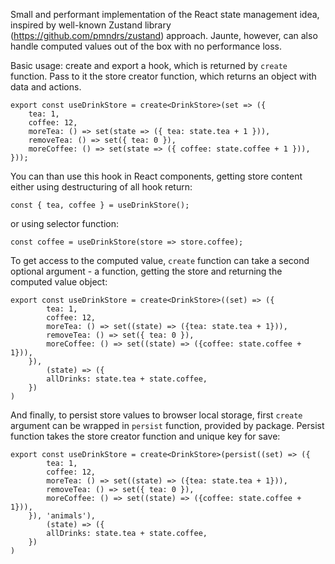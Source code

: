 Small and performant implementation of the React state management idea,
inspired by well-known Zustand library (https://github.com/pmndrs/zustand) approach.
Jaunte, however, can also handle computed values out of the box with
no performance loss.

Basic usage: create and export a hook, which is returned by `create` function.
Pass to it the store creator function,
which returns an object with data and actions.
```
export const useDrinkStore = create<DrinkStore>(set => ({
    tea: 1,
    coffee: 12,
    moreTea: () => set(state => ({ tea: state.tea + 1 })),
    removeTea: () => set({ tea: 0 }),
    moreCoffee: () => set(state => ({ coffee: state.coffee + 1 })),
}));
```

You can than use this hook in React components, getting store content either using
destructuring of all hook return:

`const { tea, coffee } = useDrinkStore();`

or using selector function:

`const coffee = useDrinkStore(store => store.coffee);`

To get access to the computed value, `create` function can take a second optional
argument - a function, getting the store and returning the computed value object:
```
export const useDrinkStore = create<DrinkStore>((set) => ({
        tea: 1,
        coffee: 12,
        moreTea: () => set((state) => ({tea: state.tea + 1})),
        removeTea: () => set({ tea: 0 }),
        moreCoffee: () => set((state) => ({coffee: state.coffee + 1})),
    }),
        (state) => ({
        allDrinks: state.tea + state.coffee,
    })
)
```
And finally, to persist store values to browser local storage, first `create` argument
can be wrapped in `persist` function, provided by package. Persist function takes the
store creator function and unique key for save:
```
export const useDrinkStore = create<DrinkStore>(persist((set) => ({
        tea: 1,
        coffee: 12,
        moreTea: () => set((state) => ({tea: state.tea + 1})),
        removeTea: () => set({ tea: 0 }),
        moreCoffee: () => set((state) => ({coffee: state.coffee + 1})),
    }), 'animals'),
        (state) => ({
        allDrinks: state.tea + state.coffee,
    })
)
```
